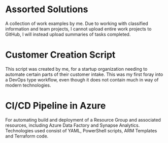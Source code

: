 # Assorted Solutions
A collection of work examples by me. Due to working with classified information and team projects, I cannot upload entire work projects to GitHub, I will instead upload summaries of tasks completed.

# Customer Creation Script
This script was created by me, for a startup organization needing to automate certain parts of their customer intake. This was my first foray into a DevOps type workflow, even though it does not contain much in way of modern technologies.

# CI/CD Pipeline in Azure 
For automating build and deployment of a Resource Group and associated resources, including Azure Data Factory and Synapse Analytics. Technologies used consist of YAML, PowerShell scripts, ARM Templates and Terraform code. 
